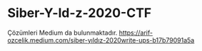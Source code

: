 # Siber-Y-ld-z-2020-CTF
Çözümleri Medium da bulunmaktadır. https://arif-ozcelik.medium.com/siber-yıldız-2020write-ups-b17b79091a5a
